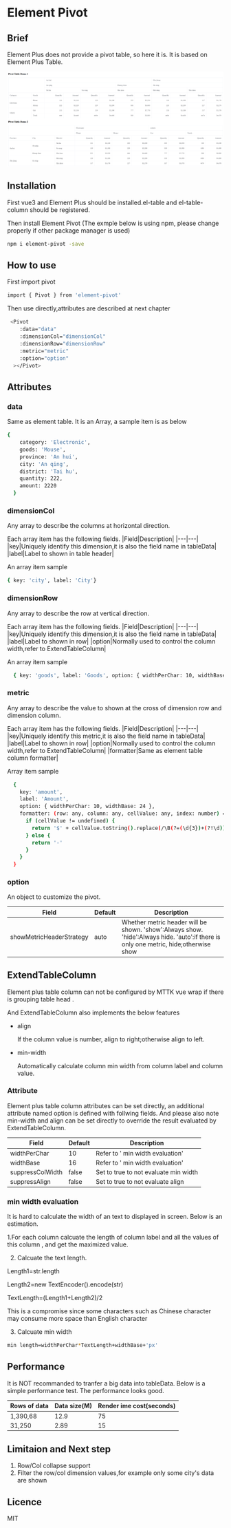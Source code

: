 # Element Pivot

## Brief

Element Plus does not provide a pivot table, so here it is.
It is based on Element Plus Table.

![Screen](https://github.com/jamie-mttk/element-pivot/blob/master/src/screen.png)

## Installation

First vue3 and Element Plus should be installed.el-table and el-table-column should be registered.

Then install Element Pivot (The exmple below is using npm, please change properly if other package manager is used)

```sh
npm i element-pivot -save
```

## How to use

First import pivot

```sh
import { Pivot } from 'element-pivot'
```

Then use directly,attributes are described at next chapter

```sh
 <Pivot
    :data="data"
    :dimensionCol="dimensionCol"
    :dimensionRow="dimensionRow"
    :metric="metric"
    :option="option"
  ></Pivot>
```

## Attributes

### data

Same as element table. It is an Array, a sample item is as below

```sh
{
    category: 'Electronic',
    goods: 'Mouse',
    province: 'An hui',
    city: 'An qing',
    district: 'Tai hu',
    quantity: 222,
    amount: 2220
  }
```

### dimensionCol

Any array to describe the columns at horizontal direction.

Each array item has the following fields.
|Field|Description|
|---|---|
|key|Uniquely identify this dimension,it is also the field name in tableData|
|label|Label to shown in table header|

An array item sample

```sh
{ key: 'city', label: 'City'}
```

### dimensionRow

Any array to describe the row at vertical direction.

Each array item has the following fields.
|Field|Description|
|---|---|
|key|Uniquely identify this dimension,it is also the field name in tableData|
|label|Label to shown in row|
|option|Normally used to control the column width,refer to ExtendTableColumn|

An array item sample

```sh
  { key: 'goods', label: 'Goods', option: { widthPerChar: 10, widthBase: 32 } }
```

### metric

Any array to describe the value to shown at the cross of dimension row and dimension column.

Each array item has the following fields.
|Field|Description|
|---|---|
|key|Uniquely identify this metric,it is also the field name in tableData|
|label|Label to shown in row|
|option|Normally used to control the column width,refer to ExtendTableColumn|
|formatter|Same as element table column formatter|

Array item sample

```sh
  {
    key: 'amount',
    label: 'Amount',
    option: { widthPerChar: 10, widthBase: 24 },
    formatter: (row: any, column: any, cellValue: any, index: number) => {
      if (cellValue != undefined) {
        return '$' + cellValue.toString().replace(/\B(?=(\d{3})+(?!\d))/g, ',')
      } else {
        return '-'
      }
    }
  }
```

### option

An object to customize the pivot.

| Field                    | Default | Description                                                                                                                          |
| ------------------------ | ------- | ------------------------------------------------------------------------------------------------------------------------------------ |
| showMetricHeaderStrategy | auto    | Whether metric header will be shown. 'show':Always show. 'hide':Always hide. 'auto':if there is only one metric, hide;otherwise show |

## ExtendTableColumn

Element plus table column can not be configured by MTTK vue wrap if there is grouping table head .

And ExtendTableColumn also implements the below features

- align

  If the column value is number, align to right;otherwise align to left.

- min-width

  Automatically calculate column min width from column label and column value.

### Attribute

Element plus table column attributes can be set directly, an additional attribute named option is defined with follwing fields.
And please also note min-width and align can be set directly to override the result evaluated by ExtendTableColumn.

| Field            | Default | Description                           |
| ---------------- | ------- | ------------------------------------- |
| widthPerChar     | 10      | Refer to ' min width evaluation'      |
| widthBase        | 16      | Refer to ' min width evaluation'      |
| suppressColWidth | false   | Set to true to not evaluate min width |
| suppressAlign    | false   | Set to true to not evaluate align     |

### min width evaluation

It is hard to calculate the width of an text to displayed in screen. Below is an estimation.

1.For each column calcuate the length of column label and all the values of this column , and get the maximized value.

2. Calcuate the text length.

Length1=str.length

Length2=new TextEncoder().encode(str)

TextLength=(Length1+Length2)/2

This is a compromise since some characters such as Chinese character may consume more space than English character

3. Calcuate min width

```sh
min length=widthPerChar*TextLength+widthBase+'px'
```

## Performance

It is NOT recommanded to tranfer a big data into tableData. Below is a simple performance test. The performance looks good.

| Rows of data | Data size(M) | Render ime cost(seconds) |
| ------------ | ------------ | ------------------------ |
| 1,390,68     | 12.9         | 75                       |
| 31,250       | 2.89         | 15                       |

## Limitaion and Next step

1. Row/Col collapse support
2. Filter the row/col dimension values,for example only some city's data are shown

## Licence

MIT
